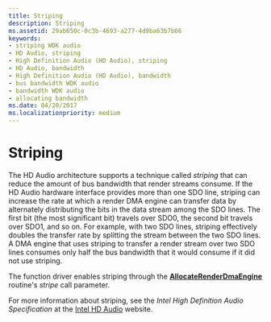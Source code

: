 ```yaml
---
title: Striping
description: Striping
ms.assetid: 29ab650c-0c3b-4693-a277-4d9ba63b7b66
keywords:
- striping WDK audio
- HD Audio, striping
- High Definition Audio (HD Audio), striping
- HD Audio, bandwidth
- High Definition Audio (HD Audio), bandwidth
- bus bandwidth WDK audio
- bandwidth WDK audio
- allocating bandwidth
ms.date: 04/20/2017
ms.localizationpriority: medium
---
```


# Striping


The HD Audio architecture supports a technique called *striping* that can reduce the amount of bus bandwidth that render streams consume. If the HD Audio hardware interface provides more than one SDO line, striping can increase the rate at which a render DMA engine can transfer data by alternately distributing the bits in the data stream among the SDO lines. The first bit (the most significant bit) travels over SDO0, the second bit travels over SDO1, and so on. For example, with two SDO lines, striping effectively doubles the transfer rate by splitting the stream between the two SDO lines. A DMA engine that uses striping to transfer a render stream over two SDO lines consumes only half the bus bandwidth that it would consume if it did not use striping.

The function driver enables striping through the [**AllocateRenderDmaEngine**](https://docs.microsoft.com/windows-hardware/drivers/ddi/content/hdaudio/nc-hdaudio-pallocate_render_dma_engine) routine's *stripe* call parameter.

For more information about striping, see the *Intel High Definition Audio Specification* at the [Intel HD Audio](https://go.microsoft.com/fwlink/p/?linkid=42508) website.

 

 




